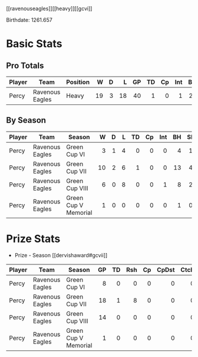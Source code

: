 [[ravenouseagles]][[heavy]][[gcvi]]

Birthdate: 1261.657

# Basic Stats

## Pro Totals

| Player           | Team        | Position      | W | D | L | GP | TD | Cp | Int | BH | SI | Ki | MVP | SPP |
|------------------|-------------|---------------|--:|--:|--:|---:|---:|---:|----:|---:|---:|---:|----:|----:|
| Percy  | Ravenous Eagles | Heavy |   19 |    3 |   18 |   40 |    1 |    0 |    1 |   25 |    7 |    1 |    4 |   91 |

## By Season

| Player | Team         | Season          | W | D | L | TD | Cp | Int | BH | SI | Ki | MVP | SPP |
|--------|--------------|-----------------|--:|--:|--:|---:|---:|----:|---:|---:|---:|----:|----:|
| Percy  | Ravenous Eagles | Green Cup VI         |    3 |    1 |    4 |    0 |    0 |    0 |    4 |    1 |    1 |    1 |   17 |
| Percy  | Ravenous Eagles | Green Cup VII        |   10 |    2 |    6 |    1 |    0 |    0 |   13 |    4 |    0 |    1 |   42 |
| Percy  | Ravenous Eagles | Green Cup VIII       |    6 |    0 |    8 |    0 |    0 |    1 |    8 |    2 |    0 |    2 |   32 |
| Percy  | Ravenous Eagles | Green Cup V Memorial |    1 |    0 |    0 |    0 |    0 |    0 |    1 |    0 |    1 |    0 |    4 |

# Prize Stats

* Prize - Season [[dervishaward#gcvii]]

| Player | Team         | Season          | GP | TD | Rsh | Cp | CpDst | Ctch | Int | Cas | Blk | Sck | MVP | SPP |
|--------|--------------|-----------------|---:|---:|----:|---:|------:|-----:|----:|----:|----:|----:|----:|----:|
| Percy  | Ravenous Eagles | Green Cup VI         |  8 |    0 |    0 |    0 |     0 |    0 |    0 |    6 |   80 |    1 |    1 |   17 |
| Percy  | Ravenous Eagles | Green Cup VII        | 18 |    1 |    8 |    0 |     0 |    0 |    0 |   17 |  238 |    4 |    1 |   42 |
| Percy  | Ravenous Eagles | Green Cup VIII       | 14 |    0 |    0 |    0 |     0 |    0 |    1 |   10 |  125 |    3 |    2 |   32 |
| Percy  | Ravenous Eagles | Green Cup V Memorial |  1 |    0 |    0 |    0 |     0 |    0 |    0 |    2 |   21 |    0 |    0 |    4 |
